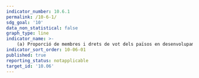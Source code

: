 ```yaml
---
indicator_number: 10.6.1
permalink: /10-6-1/
sdg_goal: '10'
data_non_statistical: false
graph_type: line
indicator_name: >-
    (a) Proporció de membres i drets de vot dels països en desenvolupament en organitzacions internacionals
indicator_sort_order: 10-06-01
published: true
reporting_status: notapplicable
target_id: '10.06'
---
```

